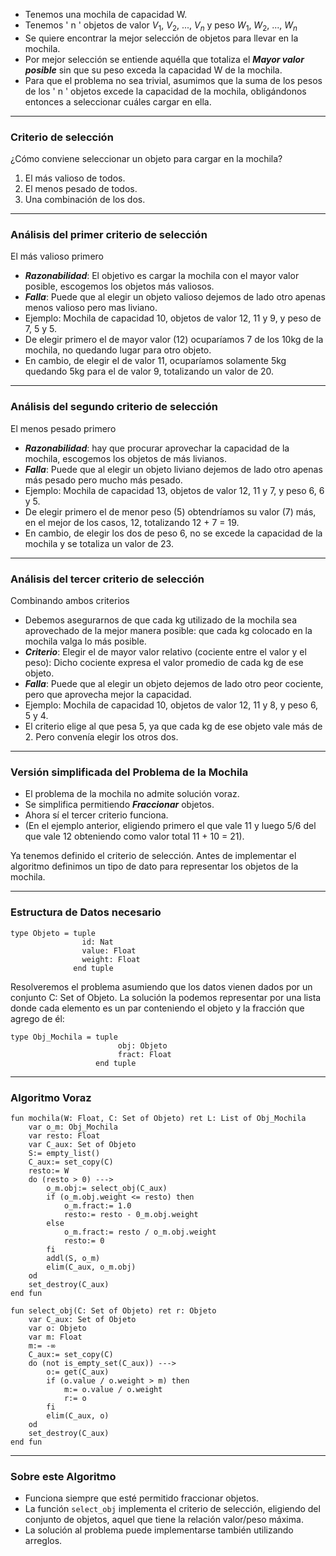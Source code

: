 - Tenemos una mochila de capacidad W.
- Tenemos ' n ' objetos de valor $V_1$, $V_2$, ..., $V_n$ y peso $W_1$, $W_2$, ..., $W_n$
- Se quiere encontrar la mejor selección de objetos para llevar en la mochila.
- Por mejor selección se entiende aquélla que totaliza el ***Mayor valor posible*** sin que su peso exceda la capacidad W de la mochila.
- Para que el problema no sea trivial, asumimos que la suma de los pesos de los ' n ' objetos excede la capacidad de la mochila, obligándonos entonces a seleccionar cuáles cargar en ella.
---
### Criterio de selección 
¿Cómo conviene seleccionar un objeto para cargar en la mochila?
1. El más valioso de todos.
2. El menos pesado de todos.
3. Una combinación de los dos.
---
### Análisis del primer criterio de selección
El más valioso primero
- ***Razonabilidad***: El objetivo es cargar la mochila con el mayor valor posible, escogemos los objetos más valiosos.
- ***Falla***: Puede que al elegir un objeto valioso dejemos de lado otro apenas menos valioso pero mas liviano.
- Ejemplo: Mochila de capacidad 10, objetos de valor 12, 11 y 9, y peso de 7, 5 y 5.
- De elegir primero el de mayor valor (12) ocuparíamos 7 de los 10kg de la mochila, no quedando lugar para otro objeto.
- En cambio, de elegir el de valor 11, ocuparíamos solamente 5kg quedando 5kg para el de valor 9, totalizando un valor de 20.
---
### Análisis del segundo criterio de selección
El menos pesado primero
- ***Razonabilidad***: hay que procurar aprovechar la capacidad de la mochila, escogemos los objetos de más livianos.
- ***Falla***: Puede que al elegir un objeto liviano dejemos de lado otro apenas más pesado pero mucho más pesado.
- Ejemplo: Mochila de capacidad 13, objetos de valor 12, 11 y 7, y peso 6, 6 y 5.
- De elegir primero el de menor peso (5) obtendríamos su valor (7) más, en el mejor de los casos, 12, totalizando 12 + 7 = 19.
- En cambio, de elegir los dos de peso 6, no se excede la capacidad de la mochila y se totaliza un valor de 23.
---
### Análisis del tercer criterio de selección
Combinando ambos criterios
- Debemos asegurarnos de que cada kg utilizado de la mochila sea aprovechado de la mejor manera posible: que cada kg colocado en la mochila valga lo más posible.
- ***Criterio***: Elegir el de mayor valor relativo (cociente entre el valor y el peso): Dicho cociente expresa el valor promedio de cada kg de ese objeto.
- ***Falla***: Puede que al elegir un objeto dejemos de lado otro peor cociente, pero que aprovecha mejor la capacidad.
- Ejemplo: Mochila de capacidad 10, objetos de valor 12, 11 y 8, y peso 6, 5 y 4.
- El criterio elige al que pesa 5, ya que cada kg de ese objeto vale más de 2. Pero convenía elegir los otros dos.
--- 
### Versión simplificada del Problema de la Mochila
- El problema de la mochila no admite solución voraz.
- Se simplifica permitiendo ***Fraccionar*** objetos.
- Ahora sí el tercer criterio funciona.
- (En el ejemplo anterior, eligiendo primero el que vale 11 y luego 5/6 del que vale 12 obteniendo como valor total 11 + 10 = 21).

Ya tenemos definido el criterio de selección. Antes de implementar el algoritmo definimos un tipo de dato para representar los objetos de la mochila.

---
### Estructura de Datos necesario
```LenguajeDeLaMateria
type Objeto = tuple
				id: Nat
				value: Float
				weight: Float
			  end tuple
```
Resolveremos el problema asumiendo que los datos vienen dados por un conjunto C: Set of Objeto.
La solución la podemos representar por una lista donde cada elemento es un par conteniendo el objeto y la fracción que agrego de él:
```LenguajeDeLaMateria
type Obj_Mochila = tuple
						obj: Objeto
						fract: Float
				   end tuple
```
---
### Algoritmo Voraz
```LenguajeDeLaMateria
fun mochila(W: Float, C: Set of Objeto) ret L: List of Obj_Mochila
	var o_m: Obj_Mochila
	var resto: Float
	var C_aux: Set of Objeto
	S:= empty_list()
	C_aux:= set_copy(C)
	resto:= W
	do (resto > 0) --->
		o_m.obj:= select_obj(C_aux)
		if (o_m.obj.weight <= resto) then
			o_m.fract:= 1.0
			resto:= resto - 0_m.obj.weight
		else
			o_m.fract:= resto / o_m.obj.weight
			resto:= 0
		fi
		addl(S, o_m)
		elim(C_aux, o_m.obj)
	od
	set_destroy(C_aux)
end fun

fun select_obj(C: Set of Objeto) ret r: Objeto
	var C_aux: Set of Objeto
	var o: Objeto
	var m: Float
	m:= -∞
	C_aux:= set_copy(C)
	do (not is_empty_set(C_aux)) --->
		o:= get(C_aux)
		if (o.value / o.weight > m) then
			m:= o.value / o.weight
			r:= o
		fi
		elim(C_aux, o)
	od
	set_destroy(C_aux)
end fun
```
---
### Sobre este Algoritmo
- Funciona siempre que esté permitido fraccionar objetos.
- La función `select_obj` implementa el criterio de selección, eligiendo del conjunto de objetos, aquel que tiene la relación valor/peso máxima.
- La solución al problema puede implementarse también utilizando arreglos.